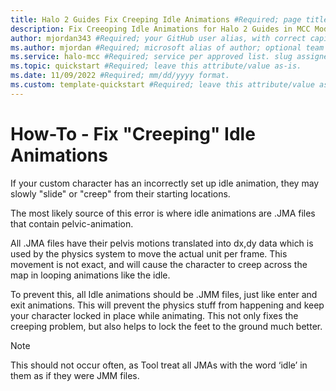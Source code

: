 ```yaml
---
title: Halo 2 Guides Fix Creeping Idle Animations #Required; page title is displayed in search results. Include the brand.
description: Fix Creeoping Idle Animations for Halo 2 Guides in MCC Modding Documentation. #Required; article description that is displayed in search results. 
author: mjordan343 #Required; your GitHub user alias, with correct capitalization.
ms.author: mjordan #Required; microsoft alias of author; optional team alias.
ms.service: halo-mcc #Required; service per approved list. slug assigned by ACOM.
ms.topic: quickstart #Required; leave this attribute/value as-is.
ms.date: 11/09/2022 #Required; mm/dd/yyyy format.
ms.custom: template-quickstart #Required; leave this attribute/value as-is.
---
```


# How-To - Fix "Creeping" Idle Animations

If your custom character has an incorrectly set up idle animation, they may slowly "slide" or "creep" from their starting locations.

The most likely source of this error is where idle animations are .JMA files that contain pelvic-animation.

All .JMA files have their pelvis motions translated into dx,dy data which is used by the physics system to move the actual unit per frame. This movement is not exact, and will cause the character to creep across the map in looping animations like the idle.

To prevent this, all Idle animations should be .JMM files, just like enter and exit animations. This will prevent the physics stuff from happening and keep your character locked in place while animating. This not only fixes the creeping problem, but also helps to lock the feet to the ground much better.

> [!NOTE]
> This should not occur often, as Tool treat all JMAs with the word ‘idle’ in them as if they were JMM files. 
